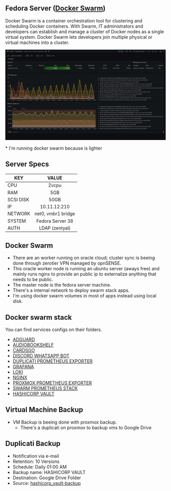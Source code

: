 ## Fedora Server ([Docker Swarm](https://docs.docker.com/engine/swarm/))
Docker Swarm is a container orchestration tool for clustering and scheduling Docker containers. With Swarm, IT administrators and developers can establish and manage a cluster of Docker nodes as a single virtual system. Docker Swarm lets developers join multiple physical or virtual machines into a cluster.

[![grafana](../../static/images/swarm-monitoring.png)]()

\* I'm running docker swarm because is lighter

## Server Specs
| KEY | VALUE |
|--------|:-----------:|
| CPU | 2vcpu |
| RAM | 5GB |
| SCSI DISK | 50GB |
| IP | 10.11.12.210 |
| NETWORK | net0, vmbr1 bridge |
| SYSTEM | Fedora Server 38 |
| AUTH | LDAP (zentyal) |

## Docker Swarm
- There are an worker running on oracle cloud; cluster sync is beeing done through zerotier VPN managed by opnSENSE.
- This oracle worker node is running an ubuntu server (aways free) and mainly runs nginx to provide an public ip to externalize anything that needs to be public.
- The master node is the fedora server machine.
- There's a internal network to deploy swarm stack apps.
- I'm using docker swarm volumes in most of apps instead using local disk.

## Docker swarm stack
You can find services configs on their folders.
- [ADGUARD](swarm/adguard/)
- [AUDIOBOOKSHELF](swarm/audiobookshelf/)
- [CARDSGO](swarm/cardsgo/)
- [DISCORD WHATSAPP BOT](swarm/discord_whatsapp/)
- [DUPLICATI PROMETHEUS EXPORTER](swarm/duplicati-prom-exporter/)
- [GRAFANA](swarm/grafana/)
- [LOKI](swarm/loki/)
- [NGINX](swarm/nginx/)
- [PROXMOX PROMETHEUS EXPORTER](swarm/pve-exporter/)
- [SWARM PROMETHEUS STACK](swarm/swarm-prom-stack/)
- [HASHICORP VAULT](swarm/vault/)

## Virtual Machine Backup
- VM Backup is beeing done with proxmox backup.
  - There's a duplicati on proxmox to backup vms to Google Drive
## Duplicati Backup
- Notification via e-mail
- Retention: 10 Versions
- Schedule: Daily 01:00 AM
- Backup name: HASHICORP VAULT
- Destination: Google Drive Folder
- Source: [hashicorp_vault-backup](https://github.com/AleixoLucas42/hashicorp_vault-backup)
